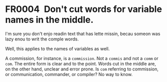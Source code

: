 # FR0004 Don't cut words for variable names in the middle.

I'm sure you don't enjo readin text that has lette missin, becau someon was lazy enou to writ the comple words.

Well, this applies to the names of variables as well.

A commission, for instance, is a `commission`. Not a `commis` and not a `comm` or `com`. The entire form is clear and to the point. Words cut in the middle are, on the other hand, unclear and error prone. Is `com` referring to commission, or communication, commander, or compiler? No way to know.
